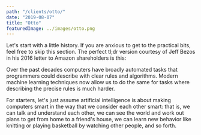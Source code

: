 ```yaml
---
path: "/clients/otto/"
date: "2019-08-07"
title: "Otto"
featuredImage: ../images/otto.png
---
```



Let's start with a little history. If you are anxious to get to the practical bits, feel free to skip this section. The perfect tl;dr version courtesy of Jeff Bezos in his 2016 letter to Amazon shareholders is this:

Over the past decades computers have broadly automated tasks that programmers could describe with clear rules and algorithms. Modern machine learning techniques now allow us to do the same for tasks where describing the precise rules is much harder.

For starters, let's just assume artificial intelligence is about making computers smart in the way that we consider each other smart: that is, we can talk and understand each other, we can see the world and work out plans to get from home to a friend's house, we can learn new behavior like knitting or playing basketball by watching other people, and so forth.